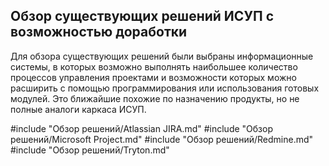 ## Обзор существующих решений ИСУП с возможностью доработки

Для обзора существующих решений были выбраны информационные системы, в которых возможно выполнять наибольшее количество процессов управления проектами и возможности которых можно расширить с помощью программирования или использования готовых модулей. Это ближайшие похожие по назначению продукты, но не полные аналоги каркаса ИСУП.

#include "Обзор решений/Atlassian JIRA.md"
#include "Обзор решений/Microsoft Project.md"
#include "Обзор решений/Redmine.md"
#include "Обзор решений/Tryton.md"
